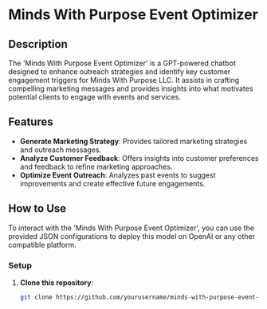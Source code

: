 # Minds With Purpose Event Optimizer

## Description
The 'Minds With Purpose Event Optimizer' is a GPT-powered chatbot designed to enhance outreach strategies and identify key customer engagement triggers for Minds With Purpose LLC. It assists in crafting compelling marketing messages and provides insights into what motivates potential clients to engage with events and services.

## Features
- **Generate Marketing Strategy**: Provides tailored marketing strategies and outreach messages.
- **Analyze Customer Feedback**: Offers insights into customer preferences and feedback to refine marketing approaches.
- **Optimize Event Outreach**: Analyzes past events to suggest improvements and create effective future engagements.

## How to Use
To interact with the 'Minds With Purpose Event Optimizer', you can use the provided JSON configurations to deploy this model on OpenAI or any other compatible platform.

### Setup
1. **Clone this repository**:
   ```bash
   git clone https://github.com/yourusername/minds-with-purpose-event-optimizer.git


